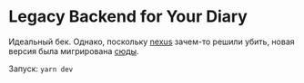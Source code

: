 # Legacy Backend for Your Diary

Идеальный бек. Однако, поскольку [nexus](https://www.npmjs.com/package/nexus) зачем-то решили убить, новая версия была мигрирована [сюды](https://github.com/zardoy/api-vk-your-diary).

Запуск: `yarn dev`
